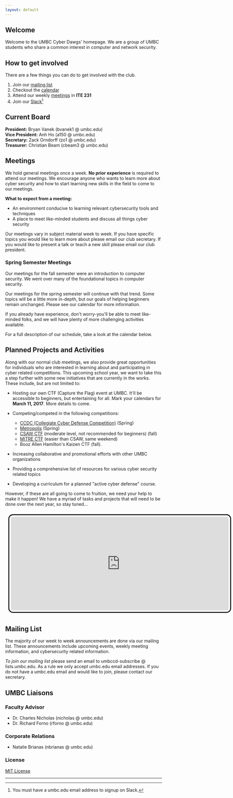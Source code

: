 ```yaml
---
layout: default
---
```


## Welcome

Welcome to the UMBC Cyber Dawgs' homepage. We are a group of UMBC students who
share a common interest in computer and network security. 


## How to get involved 

There are a few things you can do to get involved with the club. 
 
1. Join our [mailing list](#mailinglist)
2. Checkout the [calendar](#calendar)
3. Attend our weekly [meetings](#meetings) in **ITE 231**
4. Join our [Slack](https://umbccd.slack.com)[^1]

## Current Board

**President:** Bryan Vanek (bvanek1 @ umbc.edu)  
**Vice President:** Anh Ho (a150 @ umbc.edu)  
**Secretary:** Zack Orndorff (zo1 @ umbc.edu)  
**Treasurer:** Christian Beam (cbeam3 @ umbc.edu)  

## <a name="meetings"/> Meetings

We hold general meetings once a week. **No prior experience** is required to
attend our meetings. We encourage anyone who wants to learn more about cyber
security and how to start learning new skills in the field to come to our
meetings.

**What to expect from a meeting:**

* An environment conducive to learning relevant cybersecurity tools and
techniques
* A place to meet like-minded students and discuss all things cyber security 


Our meetings vary in subject material week to week. If you have specific topics
you would like to learn more about please email our club secretary. If you
would like to present a talk or teach a new skill please email our club
president.

### Spring Semester Meetings

Our meetings for the fall semester were an introduction to computer security. We
went over many of the foundational topics in computer security.

Our meetings for the spring semester will continue with that trend. Some topics
will be a little more in-depth, but our goals of helping beginners remain
unchanged. Please see our calendar for more information.

If you already have experience, don't worry-you'll be able to meet like-minded
folks, and we will have plenty of more challenging activities available.

For a full description of our schedule, take a look at the calendar below.

## Planned Projects and Activities

Along with our normal club meetings, we also provide great opportunities for
individuals who are interested in learning about and participating in cyber
related competitions. This upcoming school year, we want to take this a step
further with some new initiatives that are currently in the works. These
include, but are not limited to:

* Hosting our own CTF (Capture the Flag) event at UMBC. It'll be accessible to
beginners, but entertaining for all. Mark your calendars for **March 11, 2017**.
More details to come.

* Competing/competed in the following competitions:
    * [CCDC (Collegiate Cyber Defense Competition)](http://maccdc.org/) (Spring)
    * [Metropolis](https://www.cyberskyline.com/events/metropolis) (Spring)
    * [CSAW CTF](https://csaw.engineering.nyu.edu/ctf)
      (moderate level, not recommended for beginners) (fall)
    * [MITRE CTF](https://www.mitre.org/news/corporate-events/capture-the-flag-ctf-2016)
      (easier than CSAW, same weekend)
    * Booz Allen Hamilton's Kaizen CTF (fall).

* Increasing collaborative and promotional efforts with other UMBC organizations

* Providing a comprehensive list of resources for various cyber security related topics

* Developing a curriculum for a planned "active cyber defense" course.

However, if these are all going to come to fruition, we need your help to
make it happen! We have a myriad of tasks and projects that will need to be done
over the next year, so stay tuned...

<div style="text-align: center;">
  <a name="calendar"/><iframe src="https://calendar.google.com/calendar/embed?mode=AGENDA&amp;height=300&amp;wkst=1&amp;bgcolor=%23ffffff&amp;src=umbc.edu_sua9otosc8mchuu17od417duh8%40group.calendar.google.com&amp;color=%23B1365F&amp;ctz=America%2FNew_York" style="margin: 10px; padding: 5px; border: 3px solid black; border-radius: 15px;" width="700" height="300" frameborder="0" scrolling="no"></iframe>
</div>

## <a name="mailinglist"/>Mailing List

The majority of our week to week announcements are done via our mailing list.
These announcements include upcoming events, weekly meeting information, and
cybersecurity related information. 

*To join our mailing list* please send an email to
umbccd-subscribe @ lists.umbc.edu. As a rule we only accept umbc.edu email
addresses. If you do not have a umbc.edu email and would like to join, please
contact our secretary.


## UMBC Liaisons

### Faculty Advisor 
 
* Dr. Charles Nicholas (nicholas @ umbc.edu)  
* Dr. Richard Forno (rforno @ umbc.edu)  

### Corporate Relations
*  Natalie Brianas (nbrianas @ umbc.edu) 


### License

[MIT License](http://umbccyberdawgs.github.io/LICENSE.txt)

---
[^1]: You must have a umbc.edu email address to signup on Slack.
